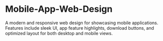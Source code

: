 # Mobile-App-Web-Design
A modern and responsive web design for showcasing mobile applications. Features include sleek UI, app feature highlights, download buttons, and optimized layout for both desktop and mobile views.
